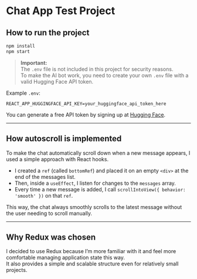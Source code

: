 # Chat App Test Project

## How to run the project

```bash
npm install
npm start
```

> **Important:**  
> The `.env` file is not included in this project for security reasons.  
> To make the AI bot work, you need to create your own `.env` file with a valid Hugging Face API token.

Example `.env`:

```
REACT_APP_HUGGINGFACE_API_KEY=your_huggingface_api_token_here
```

You can generate a free API token by signing up at [Hugging Face](https://huggingface.co/).

---

## How autoscroll is implemented

To make the chat automatically scroll down when a new message appears, I used a simple approach with React hooks.

- I created a `ref` (called `bottomRef`) and placed it on an empty `<div>` at the end of the messages list.
- Then, inside a `useEffect`, I listen for changes to the `messages` array.
- Every time a new message is added, I call `scrollIntoView({ behavior: 'smooth' })` on that `ref`.

This way, the chat always smoothly scrolls to the latest message without the user needing to scroll manually.

---

## Why Redux was chosen

I decided to use Redux because I’m more familiar with it and feel more comfortable managing application state this way.  
It also provides a simple and scalable structure even for relatively small projects.
